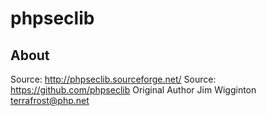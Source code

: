 phpseclib
=========

About
-----

Source: 			http://phpseclib.sourceforge.net/
Source:				https://github.com/phpseclib
Original Author  	Jim Wigginton <terrafrost@php.net>
